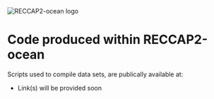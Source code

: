 ---
---
<img src="/img/CCI_reccap2_positive.png" title="RECCAP2-ocean logo" alt="RECCAP2-ocean logo" />

# Code produced within RECCAP2-ocean

Scripts used to compile data sets, are publically available at:

- Link(s) will be provided soon